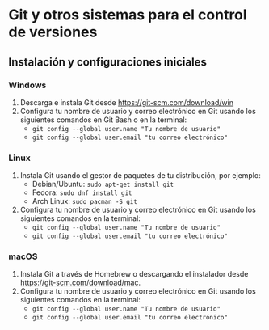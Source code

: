 # Git y otros sistemas para el control de versiones

## Instalación y configuraciones iniciales

### Windows
1. Descarga e instala Git desde https://git-scm.com/download/win
2. Configura tu nombre de usuario y correo electrónico en Git usando los siguientes comandos en Git Bash o en la terminal:
    - `git config --global user.name "Tu nombre de usuario"`
    - `git config --global user.email "tu correo electrónico"`

### Linux
1. Instala Git usando el gestor de paquetes de tu distribución, por ejemplo:
    - Debian/Ubuntu: `sudo apt-get install git`
    - Fedora: `sudo dnf install git`
    - Arch Linux: `sudo pacman -S git`
2. Configura tu nombre de usuario y correo electrónico en Git usando los siguientes comandos en la terminal:
    - `git config --global user.name "Tu nombre de usuario"`
    - `git config --global user.email "tu correo electrónico"`

### macOS
1. Instala Git a través de Homebrew o descargando el instalador desde https://git-scm.com/download/mac.
2. Configura tu nombre de usuario y correo electrónico en Git usando los siguientes comandos en la terminal:
    - `git config --global user.name "Tu nombre de usuario"`
    - `git config --global user.email "tu correo electrónico"`
